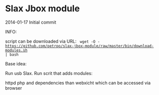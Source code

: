 Slax Jbox module
================

2014-01-17 Initial commit

INFO:

script can be downloaded via URL:
<code>
wget -O - https://github.com/petrpo/slax-jbox-module/raw/master/bin/download-modules.sh | bash
</code>

Base idea:

Run usb Slax. Run scrit that adds modules:

httpd php and dependencies than webxicht which can be accessed via browser

